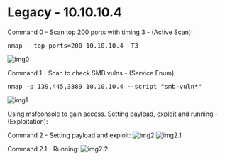 # Legacy - 10.10.10.4

Command 0 - Scan top 200 ports with timing 3 - (Active Scan):
<pre>nmap --top-ports=200 10.10.10.4 -T3</pre>
![img0](https://user-images.githubusercontent.com/26724539/73882789-7dde0d80-4841-11ea-9f00-c06e7f035a8d.png)

Command 1 - Scan to check SMB vulns - (Service Enum):
<pre>nmap -p 139,445,3389 10.10.10.4 --script "smb-vuln*"</pre>
![img1](https://user-images.githubusercontent.com/26724539/73883249-5e93b000-4842-11ea-8f42-2e50f42c1893.png)

Using msfconsole to gain access. Setting payload, exploit and running - (Exploitation):

Command 2 - Setting payload and exploit:
![img2](https://user-images.githubusercontent.com/26724539/73883998-baab0400-4843-11ea-9ffd-9ae096b16019.png)
![img2.1](https://user-images.githubusercontent.com/26724539/74242864-6ed1e200-4cbd-11ea-86fd-5f512c37cfb0.png)

Command 2.1 - Running:
![img2.2](https://user-images.githubusercontent.com/26724539/73884000-bbdc3100-4843-11ea-885c-4e4bc7053638.png)
